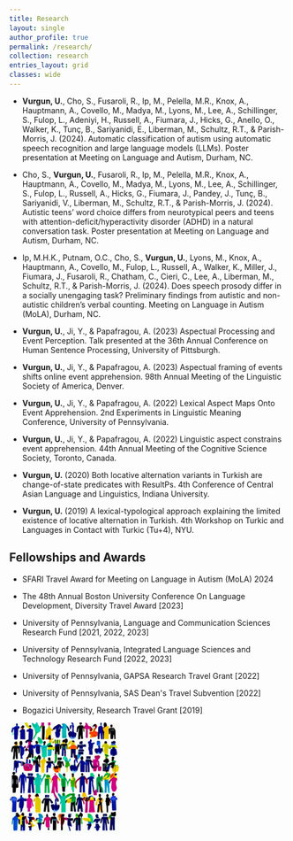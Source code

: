 ```yaml
---
title: Research
layout: single
author_profile: true
permalink: /research/
collection: research
entries_layout: grid
classes: wide
---
```



- **Vurgun, U.**, Cho, S., Fusaroli, R., Ip, M., Pelella, M.R., Knox, A., Hauptmann, A., Covello, M., Madya, M., Lyons, M., Lee, A., Schillinger, S., Fulop, L., Adeniyi, H., Russell, A., Fiumara, J., Hicks, G., Anello, O., Walker, K., Tunç, B., Sariyanidi, E., Liberman, M., Schultz, R.T., & Parish-Morris, J. (2024). Automatic classification of autism using automatic speech recognition and large language models (LLMs). Poster presentation at Meeting on Language and Autism, Durham, NC.

- Cho, S., **Vurgun, U.**, Fusaroli, R., Ip, M., Pelella, M.R., Knox, A., Hauptmann, A., Covello, M., Madya, M., Lyons, M., Lee, A., Schillinger, S., Fulop, L., Russell, A., Hicks, G., Fiumara, J., Pandey, J., Tunç, B., Sariyanidi, V., Liberman, M., Schultz, R.T., & Parish-Morris, J. (2024). Autistic teens’ word choice differs from neurotypical peers and teens with attention-deficit/hyperactivity disorder (ADHD) in a natural conversation task. Poster presentation at Meeting on Language and Autism, Durham, NC.

- Ip, M.H.K., Putnam, O.C., Cho, S., **Vurgun, U.**, Lyons, M., Knox, A., Hauptmann, A., Covello, M., Fulop, L., Russell, A., Walker, K., Miller, J., Fiumara, J., Fusaroli, R., Chatham, C., Cieri, C., Lee, A., Liberman, M., Schultz, R.T., & Parish-Morris, J. (2024). Does speech prosody differ in a socially unengaging task? Preliminary findings from autistic and non-autistic children’s verbal counting. Meeting on Language in Autism (MoLA), Durham, NC.

- **Vurgun, U.**, Ji, Y., & Papafragou, A. (2023) Aspectual Processing and Event Perception. Talk presented at the 36th Annual Conference on Human Sentence Processing, University of Pittsburgh.

- **Vurgun, U.**, Ji, Y., & Papafragou, A. (2023) Aspectual framing of events shifts online event apprehension. 98th Annual Meeting of the Linguistic Society of America, Denver.

- **Vurgun, U.**, Ji, Y., & Papafragou, A. (2022) Lexical Aspect Maps Onto Event Apprehension. 2nd Experiments in Linguistic Meaning Conference, University of Pennsylvania.

- **Vurgun, U.**, Ji, Y., & Papafragou, A. (2022) Linguistic aspect constrains event apprehension. 44th Annual Meeting of the Cognitive Science Society, Toronto, Canada.

- **Vurgun, U.** (2020) Both locative alternation variants in Turkish are change-of-state predicates with ResultPs. 4th Conference of Central Asian Language and Linguistics, Indiana University.

- **Vurgun, U.** (2019) A lexical-typological approach explaining the limited existence of locative alternation in Turkish. 4th Workshop on Turkic and Languages in Contact with Turkic (Tu+4), NYU.


<space>

## Fellowships and Awards

- SFARI Travel Award for Meeting on Language in Autism (MoLA) 2024

- The 48th Annual Boston University Conference On Language Development, Diversity Travel Award [2023]

- University of Pennsylvania, Language and Communication Sciences Research Fund [2021, 2022, 2023]

- University of Pennsylvania, Integrated Language Sciences and Technology Research Fund [2022, 2023]

- University of Pennsylvania, GAPSA Research Travel Grant [2022]

- University of Pennsylvania, SAS Dean's Travel Subvention [2022]

- Bogazici University, Research Travel Grant [2019]

<space>
    
<space>

<img align="center" src="/assets/images/picture2.jpg" alt="my research" style="width:200px;height:200px;">
